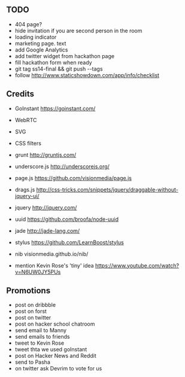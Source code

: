 ## TODO

  * 404 page?
  * hide invitation if you are second person in the room
  * loading indicator
  * marketing page. text
  * add Google Analytics
  * add twitter widget from hackathon page
  * fill hackathon form when ready
  * git tag ss14-final && git push --tags
  * follow http://www.staticshowdown.com/app/info/checklist


## Credits

  * GoInstant https://goinstant.com/
  * WebRTC
  * SVG
  * CSS filters
  * grunt http://gruntjs.com/
  * underscore.js http://underscorejs.org/
  * page.js https://github.com/visionmedia/page.js
  * drags.js http://css-tricks.com/snippets/jquery/draggable-without-jquery-ui/
  * jquery http://jquery.com/
  * uuid https://github.com/broofa/node-uuid
  * jade http://jade-lang.com/
  * stylus https://github.com/LearnBoost/stylus
  * nib visionmedia.github.io/nib/

  * mention Kevin Rose's 'tiny' idea https://www.youtube.com/watch?v=N6UW0JY5PUs


## Promotions

  * post on dribbble  
  * post on forst
  * post on twitter
  * post on hacker school chatroom
  * send email to Manny
  * send emails to friends
  * tweet to Kevin Rose
  * tweet thta we used goInstant
  * post on Hacker News and Reddit
  * send to Pasha
  * on twitter ask Devrim to vote for us